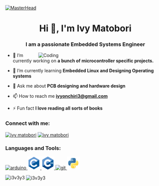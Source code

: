 [![MasterHead](https://www.yash.com/wp-content/uploads/2021/06/python-blogn-banner2.png)](https://rishavchanda.io
)

<h1 align="center">Hi 👋, I'm Ivy Matobori</h1>
<h3 align="center">I am a passionate Embedded Systems Engineer</h3>
<img align="right" alt="Coding" width="400" src="https://media.licdn.com/dms/image/D5612AQG9ZRiXHUxYzg/article-cover_image-shrink_720_1280/0/1693806971948?e=2147483647&v=beta&t=0bZXZ7Sf306_lH-Bk_ubml4BAo_LHLT15HW272p3P50">


- 🔭 I’m currently working on **a bunch of microcontroller specific projects.**

- 🌱 I’m currently learning **Embedded Linux and Designing Operating systems**

- 💬 Ask me about **PCB designing and hardware design**

- 📫 How to reach me **ivyonchiri3@gmail.com**

- ⚡ Fun fact **I love reading all sorts of books**

<h3 align="left">Connect with me:</h3>
<p align="left">
<a href="https://twitter.com/ivy matobori" target="blank"><img align="center" src="https://raw.githubusercontent.com/rahuldkjain/github-profile-readme-generator/master/src/images/icons/Social/twitter.svg" alt="ivy matobori" height="30" width="40" /></a>
<a href="https://linkedin.com/in/ivy matobori" target="blank"><img align="center" src="https://raw.githubusercontent.com/rahuldkjain/github-profile-readme-generator/master/src/images/icons/Social/linked-in-alt.svg" alt="ivy matobori" height="30" width="40" /></a>
</p>

<h3 align="left">Languages and Tools:</h3>
<p align="left"> <a href="https://www.arduino.cc/" target="_blank" rel="noreferrer"> <img src="https://cdn.worldvectorlogo.com/logos/arduino-1.svg" alt="arduino" width="40" height="40"/> </a> <a href="https://www.cprogramming.com/" target="_blank" rel="noreferrer"> <img src="https://raw.githubusercontent.com/devicons/devicon/master/icons/c/c-original.svg" alt="c" width="40" height="40"/> </a> <a href="https://www.w3schools.com/cpp/" target="_blank" rel="noreferrer"> <img src="https://raw.githubusercontent.com/devicons/devicon/master/icons/cplusplus/cplusplus-original.svg" alt="cplusplus" width="40" height="40"/> </a> <a href="https://git-scm.com/" target="_blank" rel="noreferrer"> <img src="https://www.vectorlogo.zone/logos/git-scm/git-scm-icon.svg" alt="git" width="40" height="40"/> </a> <a href="https://www.python.org" target="_blank" rel="noreferrer"> <img src="https://raw.githubusercontent.com/devicons/devicon/master/icons/python/python-original.svg" alt="python" width="40" height="40"/> </a> </p>

<p><img align="left" src="https://github-readme-stats.vercel.app/api/top-langs?username=i3v3y3&show_icons=true&locale=en&layout=compact" alt="i3v3y3" /></p>

<p>&nbsp;<img align="center" src="https://github-readme-stats.vercel.app/api?username=i3v3y3&show_icons=true&locale=en" alt="i3v3y3" /></p>



